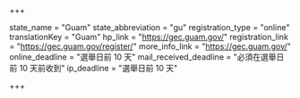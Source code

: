 +++

state_name = "Guam"
state_abbreviation = "gu"
registration_type = "online"
translationKey = "Guam"
hp_link = "https://gec.guam.gov/"
registration_link = "https://gec.guam.gov/register/"
more_info_link = "https://gec.guam.gov/"
online_deadline = "選舉日前 10 天"
mail_received_deadline = "必須在選舉日前 10 天前收到"
ip_deadline = "選舉日前 10 天"

+++